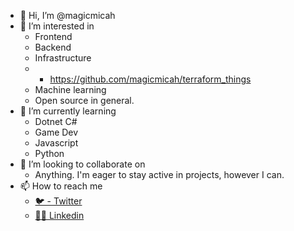 - 👋 Hi, I’m @magicmicah
- 👀 I’m interested in 
  - Frontend
  - Backend
  - Infrastructure
  - - https://github.com/magicmicah/terraform_things
  - Machine learning
  - Open source in general.
- 🌱 I’m currently learning
  - Dotnet C#
  - Game Dev
  - Javascript
  - Python
- 💞️ I’m looking to collaborate on
  - Anything. I'm eager to stay active in projects, however I can. 
- 📫 How to reach me
  - [🐦 - Twitter](https://twitter.com/magicmicah85)
  - [🧑‍💻 Linkedin](https://www.linkedin.com/in/micah-magruder-706b29180/)

<!---
magicmicah/magicmicah is a ✨ special ✨ repository because its `README.md` (this file) appears on your GitHub profile.
You can click the Preview link to take a look at your changes.
--->

